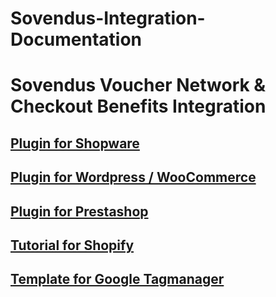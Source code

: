 # Sovendus-Integration-Documentation

# Sovendus Voucher Network & Checkout Benefits Integration

## [Plugin for Shopware ](https://github.com/Sovendus-GmbH/Sovendus-Shopware-Voucher-Network-and-Checkout-Benefits-Plugin)

## [Plugin for Wordpress / WooCommerce ](https://github.com/Sovendus-GmbH/Sovendus-Wordpress-WooCommerce-Voucher-Network-and-Checkout-Benefits-Plugin)

## [Plugin for Prestashop ](https://github.com/Sovendus-GmbH/Sovendus-Wordpress-WooCommerce-Voucher-Network-and-Checkout-Benefits-Plugin)

## [Tutorial for Shopify ](https://github.com/Sovendus-GmbH/Sovendus-Wordpress-WooCommerce-Voucher-Network-and-Checkout-Benefits-Plugin)


## [Template for Google Tagmanager ](https://github.com/Sovendus-GmbH/Sovendus-GTM-v2)

